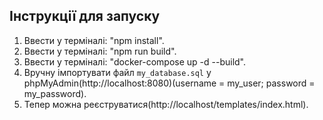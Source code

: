 ## Інструкції для запуску

1. Ввести у терміналі: "npm install".
2. Ввести у терміналі: "npm run build".
3. Ввести у терміналі: "docker-compose up -d --build".
4. Вручну імпортувати файл `my_database.sql` у phpMyAdmin(http://localhost:8080)(username = my_user; password = my_password).
5. Тепер можна реєструватися(http://localhost/templates/index.html).